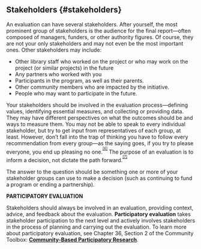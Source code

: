 ## Stakeholders {#stakeholders}

An evaluation can have several stakeholders. After yourself, the most prominent group of stakeholders is the audience for the final report—often composed of managers, funders, or other authority figures. Of course, they are not your only stakeholders and may not even be the most important ones. Other stakeholders may include:

*   Other library staff who worked on the project or who may work on the project (or similar projects) in the future
*   Any partners who worked with you
*   Participants in the program, as well as their parents.
*   Other community members who are impacted by the initiative.
*   People who may want to participate in the future.

Your stakeholders should be involved in the evaluation process—defining values, identifying essential measures, and collecting or providing data. They may have different perspectives on what the outcomes should be and ways to measure them. You may not be able to speak to every individual stakeholder, but try to get input from representatives of each group, at least. However, don’t fall into the trap of thinking you have to follow every recommendation from every group—as the saying goes, if you try to please everyone, you end up pleasing no one.<sup><sup id="174453654767466-footnote-ref-6"><a href="#174453654767466-footnote-6">[6]</a></sup></sup> The purpose of an evaluation is to inform a decision, not dictate the path forward.<sup><sup id="174453654767466-footnote-ref-7"><a href="#174453654767466-footnote-7">[7]</a></sup></sup>

The answer to the question should be something one or more of your stakeholder groups can use to make a decision (such as continuing to fund a program or ending a partnership).

**PARTICIPATORY EVALUATION**

Stakeholders should always be involved in an evaluation, providing context, advice, and feedback about the evaluation. **Participatory evaluation** takes stakeholder participation to the next level and actively involves stakeholders in the process of planning and carrying out the evaluation. To learn more about participatory evaluation, see Chapter 36, Section 2 of the Community Toolbox: [**Community-Based Participatory Research**](http://ctb.ku.edu/en/table-of-contents/evaluate/evaluation/intervention-research/main).

[^6]: Bonney, R., Ellenbogen, K., Goodyear, L., &amp; Hellenga, R. (Eds.). (2001). _Principal investigator’s guide: Managing evaluation in informal STEM education projects_. Washington, D.C.: Center for Advancement of Informal Science Education. Retrieved from

[^7]: Bonney, R., Ellenbogen, K., Goodyear, L., &amp; Hellenga, R. (Eds.). (2001). _Principal investigator’s guide: Managing evaluation in informal STEM education projects_. Washington, D.C.: Center for Advancement of Informal Science Education. Retrieved from